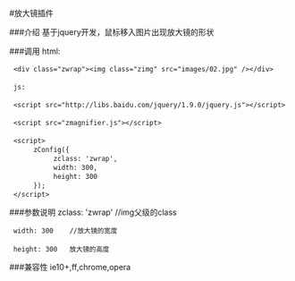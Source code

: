 #放大镜插件

###介绍
     基于jquery开发，鼠标移入图片出现放大镜的形状

###调用
     html:
     
     <div class="zwrap"><img class="zimg" src="images/02.jpg" /></div>
     
     js:
     
     <script src="http://libs.baidu.com/jquery/1.9.0/jquery.js"></script>
     
     <script src="zmagnifier.js"></script>
     
     <script>
          zConfig({
               zclass: 'zwrap',
               width: 300,
               height: 300
          });
     </script>

###参数说明
     zclass: 'zwrap'   //img父级的class
     
     width: 300    //放大镜的宽度
     
     height: 300   放大镜的高度
     
  
###兼容性
  ie10+,ff,chrome,opera
